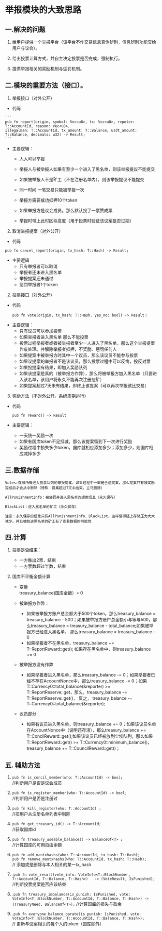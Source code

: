# 举报模块的大致思路
##  一.解决的问题
   1. 给用户提供一个举报平台（该平台不作交易信息真伪辨别，信息辨别功能交给用户与议会）。  
   
   2. 给出投票计算方式，并自主决定投票是否完成，强制执行。  
   
   3. 提供举报相关的奖励机制与惩罚机制。  
   
##  二.模块的重要方法（接口）。  

   1. 举报接口（对外公开）  
   * 代码 
   
    ```  
    pub fn report(origin, symbol: Vec<u8>, tx: Vec<u8>, repoter: T::AccountId, reason: Vec<u8>,
    illegalman: T::AccountId, tx_amount: T::Balance, usdt_amount: T::Balance, decimals: u32) -> Result; 
    ```   
   * 主要逻辑： 
      - 人人可以举报
	  - 举报人与被举报人如果有至少一个进入了黑名单，则该举报提议不能提交
	  - 如果被举报人不是矿工（不在注册名单内），则该举报提议不能提交
	  - 同一时间 一笔交易只能被举报一次
	  - 举报方需要成功抵押10个token
			
	  - 如果举报方是议会成员，那么默认投了一票赞成票
	  - 举报时带上此时区块高度（用于投票时验证该议案是否过期）
	  
   2. 取消举报提案（对外公开）  
   * 代码  
   ```
   pub fn cancel_report(origin, tx_hash: T::Hash) -> Result;
   ```
   * 主要逻辑
      - 只有举报者可以取消
      - 举报者还未进入黑名单
      - 举报提案还未通过
      - 惩罚举报者1个token
   
			
			
   2. 投票接口（对外公开）  
   * 代码  
		``` 
		pub fn vote(origin, tx_hash: T::Hash, yes_no: bool) -> Result；  
		```  
   * 主要逻辑：
        - 只有议员可以参加投票
        - 如果举报者进入黑名单 那么不能投票
        - 投票过程举报者或者被举报者至少一人进入了黑名单，那么这个举报提案作废处理。并解除举报者抵押，不奖励、惩罚任何人
        - 如果提案中被举报方时其中一个议员，那么该议员不能参与投票
        - 如果议提案的举报者不是该议员，那么投票过程中可以反悔，投反对票
        - 如果投提案有结果，即加入奖励队列
        - 如果该提案是真的（被举报方作弊），那么将被举报方加入黑名单（只要进入该名单，该用户将永久不能再次注册挖矿）
        - 如果提案超过7天未有结果，即终止该提案（可以再次举报该比交易）
   3. 奖励方法（不对外公开，系统周期运行）
   * 代码  
		``` 
		pub fn reward() -> Result   
		```
	
   * 主要逻辑：
        - 一天统一奖励一次
        - 如果有国库token不足扣减，那么该提案留到下一次进行奖励
        - 奖励过程中损失多少token，国库就相应添加多少；添加多少，则国库相应减掉多少			
			
			
## 三.数据存储
	Votes:存储所有进入投票队列的举报提案，如果过程中一直是合法提案，那么提案只有被奖励完成后才会从中删除（特殊：提案超过7天未结束，立马删除）  
	
	AllPunishmentInfo：被惩罚并进入黑名单的提案信息（永久保存）  
	
	BlackList：进入黑名单的矿工（永久保存）
	
	注意：永久保存的信息只有AllPunishmentInfo、BlackList，这样使得链上存储压力大大减少。并且被拉进黑名单的矿工有了查看数据的可能性		
	
## 四.计算
   1. 投票是否结束：
		- 一方胜出2票，结束
		- 一方票数超过半数，结束
		
   2. 国库不平衡金额计算		
	
		* 变量  
		treasury_balance(国库金额）= 0
		
		* 被举报方作弊：
			- 如果被举报方账户总金额大于500个token，那么treasury_balance = treasury_balance - 500；如果被举报方账户总金额小与等与500，那么treasury_balance = treasury_balance - total_balance;如果被举报方已经进入黑名单， 那么treasury_balance = treasury_balance - 0
			- 如果举报者不在黑名单，treasury_balance += T::ReportReward::get(); 如果存在黑名单中，则treasury_balance += 0		
		* 被举报方没有作弊
			- 如果举报者进入黑名单，那么treasury_balance -= 0；如果举报者已经不存在AccountNonce中，那么treasury_balance -= 0；如果T::Currency0::total_balance(&reporter) >= T::ReportReserve::get，那么，treasury_balance -= T::ReportReserve::get()， 反之，  treasury_balance -= T::Currency0::total_balance(&reporter);		
			
		* 议员部分
			- 如果有议员进入黑名单，则treasury_balance += 0；如果该议员名单在AccountNonce中（说明还存活），那么treasury_balance += T::ConcilReward::get();如果该议员已经被放到尘埃队列，那么如果T::ReportReward::get() >= T::Currency0::minimum_balance()，  treasury_balance += T::CouncilReward::get()；
			
## 五. 辅助方法
   1. `pub fn is_concil_member(who: T::AccountId) -> bool;`  
	//判断用户是否是议会成员
	
   2. `pub fn is_register_member(who: T::AccountId) -> bool;`  
	//判断用户是否是注册过
	
   3. `pub fn kill_register(who: T::AccountId) ;`  
	//把用户从注册名单列表中剔除
	
   4. `pub fn get_treasury_id() -> T::AccountId;`  
	//获取国库id
	
   5. `pub fn treasury_useable_balance() -> BalanceOf<T> ;`  
	//计算国库的可用自由余额
	
   6. `pub fn add_mantxhashs(who: T::AccountId, tx_hash: T::Hash);`  
	`pub fn remove_mantxhashs(who: T::AccountId, tx_hash: T::Hash);`  
	// 添加或是删除与本人相关的某一tx_hash  
	
   7. .`pub fn vote_result(vote_info: VoteInfo<T::BlockNumber, T::AccountId, T::Balance, T::Hash>)  
		-> (VoteResult, IsPunished);`  
	//判断投票提案是否应该结束
	
   8. .`pub fn treasury_imbalance(is_punish: IsPunished, vote:
	VoteInfo<T::BlockNumber, T::AccountId, T::Balance, T::Hash>) -> (TreasuryNeed, BalanceOf<T>);`
	//计算国库的损失与盈余
	
   9. .`pub fn everyone_balance_oprate(is_punish: IsPunished,
								   vote: VoteInfo<T::BlockNumber, T::AccountId, T::Balance, T::Hash>);`  
	// 更新与议案相关的每个人的token（国库除外）
	
	
	

			
		
		
	

			
